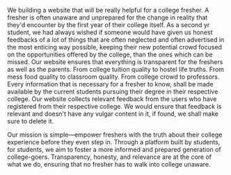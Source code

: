 We building a website that will be really helpful for a college fresher. A fresher is often unaware and unprepared for the change in reality that they'd encounter by the first year of their college itself. As a second yr student, we had always wished if someone would have given us honest feedbacks of a lot of things that are often neglected and often advertised in the most enticing way possible, keeping their new potential crowd focused on the opportunities offered by the college, than the ones which can be missed. Our website ensures that everything is transparent for the freshers as well as the parents. From college tuition quality to hostel life truths. From mess food quality to classroom quality. From college crowd to professors. Every information that is necessary for a fresher to know, shall be made available by the current students pursuing their degree in their respective college. Our website collects relevant feedback from the users who have registered from their respective college. We would ensure that feedback is relevant and doesn't have any vulgar content in it, if found, we shall make sure to delete it. 

Our mission is simple—empower freshers with the truth about their college experience before they even step in. Through a platform built by students, for students, we aim to foster a more informed and prepared generation of college-goers. Transparency, honesty, and relevance are at the core of what we do, ensuring that no fresher has to walk into college unaware.

